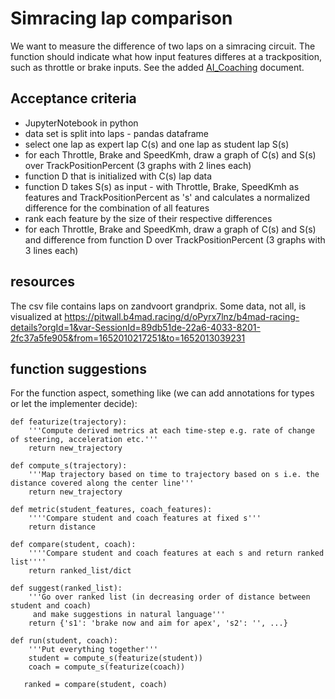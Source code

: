 # Simracing lap comparison

We want to measure the difference of two laps on a simracing circuit. The function should indicate what how input features differes at a trackposition, such as throttle or brake inputs.
See the added [AI_Coaching](AI_Coaching.pdf) document.

## Acceptance criteria

- JupyterNotebook in python
- data set is split into laps - pandas dataframe
- select one lap as expert lap C(s) and one lap as student lap S(s)
- for each Throttle, Brake and SpeedKmh, draw a graph of C(s) and S(s) over TrackPositionPercent (3 graphs with 2 lines each)
- function D that is initialized with C(s) lap data
- function D takes S(s) as input - with Throttle, Brake, SpeedKmh as features and TrackPositionPercent as 's' and calculates a normalized  difference for the combination of all features
- rank each feature by the size of their respective differences
- for each Throttle, Brake and SpeedKmh, draw a graph of C(s) and S(s) and difference from function D over TrackPositionPercent (3 graphs with 3 lines each)

## resources

The csv file contains laps on zandvoort grandprix. Some data, not all, is visualized at https://pitwall.b4mad.racing/d/oPyrx7lnz/b4mad-racing-details?orgId=1&var-SessionId=89db51de-22a6-4033-8201-2fc37a5fe905&from=1652010217251&to=1652013039231

## function suggestions

For the function aspect, something like (we can add annotations for types or let the implementer decide):

```
def featurize(trajectory):
    '''Compute derived metrics at each time-step e.g. rate of change of steering, acceleration etc.'''
    return new_trajectory

def compute_s(trajectory):
    '''Map trajectory based on time to trajectory based on s i.e. the distance covered along the center line'''
    return new_trajectory

def metric(student_features, coach_features):
    ''''Compare student and coach features at fixed s'''
    return distance

def compare(student, coach):
    ''''Compare student and coach features at each s and return ranked list''''
    return ranked_list/dict

def suggest(ranked_list):
    '''Go over ranked list (in decreasing order of distance between student and coach)
     and make suggestions in natural language'''
    return {'s1': 'brake now and aim for apex', 's2': '', ...}

def run(student, coach):
    '''Put everything together'''
    student = compute_s(featurize(student))
    coach = compute_s(featurize(coach))

   ranked = compare(student, coach)
```